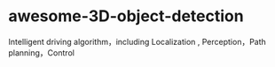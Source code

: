 # awesome-3D-object-detection
Intelligent driving algorithm，including  Localization  , Perception，Path planning，Control
